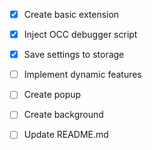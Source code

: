 - [X] Create basic extension
- [X] Inject OCC debugger script
- [X] Save settings to storage
- [ ] Implement dynamic features
- [ ] Create popup
- [ ] Create background
- [ ] Update README.md

